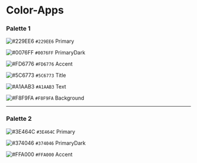# Color-Apps

### Palette 1

![#229EE6](https://placehold.it/15/229EE6/000000?text=+) ```#229EE6``` Primary

![#0076FF](https://placehold.it/15/0076FF/000000?text=+) ```#0076FF``` PrimaryDark

![#FD6776](https://placehold.it/15/FD6776/000000?text=+) ```#FD6776``` Accent

![#5C6773](https://placehold.it/15/5C6773/000000?text=+) ```#5C6773``` Title

![#A1AAB3](https://placehold.it/15/A1AAB3/000000?text=+) ```#A1AAB3``` Text

![#F8F9FA](https://placehold.it/15/F8F9FA/000000?text=+) ```#F8F9FA``` Background 

---

### Palette 2
![#3E464C](https://placehold.it/15/3E464C/000000?text=+) ```#3E464C``` Primary

![#374046](https://placehold.it/15/374046/000000?text=+) ```#374046``` PrimaryDark

![#FFA000](https://placehold.it/15/FFA000/000000?text=+) ```#FFA000``` Accent
